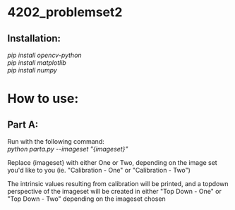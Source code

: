 # 4202_problemset2
## Installation:
_pip install opencv-python_  
_pip install matplotlib_  
_pip install numpy_  

# How to use:
## Part A:
Run with the following command:  
_python parta.py --imageset "{imageset}"_

Replace {imageset} with either One or Two, depending on the image set you'd like to you (ie. "Calibration - One" or "Calibration - Two")

The intrinsic values resulting from calibration will be printed, and a topdown perspective of the imageset will be created in either "Top Down - One" or "Top Down - Two" depending on the imageset chosen